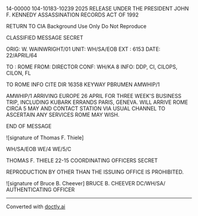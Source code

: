 14-00000
104-10183-10239 2025 RELEASE UNDER THE PRESIDENT JOHN F. KENNEDY ASSASSINATION RECORDS ACT OF 1992

RETURN TO CIA
Background Use Only
Do Not Reproduce

CLASSIFIED MESSAGE
SECRET

ORIG: W. WAINWRIGHT/01
UNIT: WH/SA/EOB
EXT : 6153
DATE: 22/APRIL/64

TO : ROME
FROM: DIRECTOR
CONF: WH/KA 8
INFO: DDP, CI, CILOPS, CILON, FL

TO ROME INFO CITE DIR 16358
KEYWAY PBRUMEN AMWHIP/1

AMWHIP/1 ARRIVING EUROPE 26 APRIL FOR THREE WEEK'S BUSINESS TRIP, INCLUDING KUBARK ERRANDS PARIS, GENEVA. WILL ARRIVE ROME CIRCA 5 MAY AND CONTACT STATION VIA USUAL CHANNEL TO ASCERTAIN ANY SERVICES ROME MAY WISH.

END OF MESSAGE

![signature of Thomas F. Thiele]

WH/SA/EOB
WE/4
WE/5/C

THOMAS F. THIELE
22-15
COORDINATING OFFICERS
SECRET

REPRODUCTION BY OTHER THAN THE ISSUING OFFICE IS PROHIBITED.

![signature of Bruce B. Cheever]
BRUCE B. CHEEVER
DC/WH/SA/
AUTHENTICATING
OFFICER


---
Converted with [doctly.ai](https://doctly.ai)